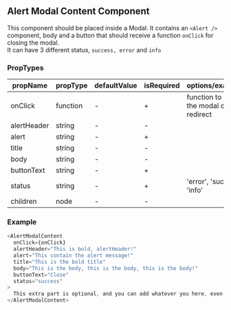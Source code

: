 ## Alert Modal Content Component

This component should be placed inside a Modal. It contains an `<Alert />` component, body and a button that should receive a function `onClick` for closing the modal.   
It can have 3 different status, `success, error` and `info`

### PropTypes

| propName | propType | defaultValue | isRequired | options/example |
|----------|----------|--------------|------------|---------|
| onClick  | function | -            | +          | function to close the modal or redirect |
| alertHeader | string| -            | -          |  |
| alert    | string   | -            | +          |  |
| title    | string   | -            | -          |  |
| body     | string   | -            | -          |  |
| buttonText | string | -            | +          |  |
| status   | string   | -            | +          | 'error', 'success', 'info' |
| children | node     | -            | -          |  |

### Example

``` js
<AlertModalContent
  onClick={onClick}
  alertHeader="This is bold, alertHeader!"
  alert="This contain the alert message!"
  title="This is the bold title"
  body="This is the body, this is the body, this is the body!"
  buttonText="Close"
  status="success"
>
  This extra part is optional, and you can add whatever you here, even pictures.
</AlertModalContent>
```
